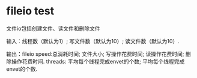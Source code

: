 # fileio test

文件io包括创建文件、读文件和删除文件

输入：线程数（默认为1）; 写文件数（默认为10）; 读文件数（默认为10）.

输出：fileio speed:总消耗时间; 文件大小; 写操作花费时间; 读操作花费时间; 删除操作花费时间. threads: 平均每个线程完成envet的个数; 平均每个线程完成envet的个数.
